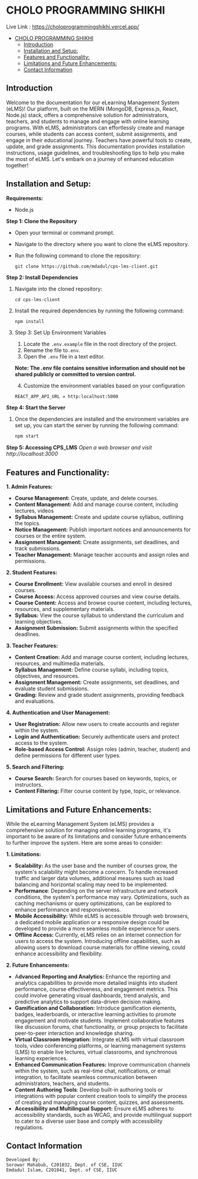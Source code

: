 # CHOLO PROGRAMMING SHIKHI

Live Link : https://choloprogrammingshikhi.vercel.app/

- [CHOLO PROGRAMMING SHIKHI](#cholo-programming-shikhi)
  - [Introduction](#introduction)
  - [Installation and Setup:](#installation-and-setup)
  - [Features and Functionality:](#features-and-functionality)
  - [Limitations and Future Enhancements:](#limitations-and-future-enhancements)
  - [Contact Information](#contact-information)


## Introduction
Welcome to the documentation for our eLearning Management System (eLMS)! Our platform, built on the MERN (MongoDB, Express.js, React, Node.js) stack, offers a comprehensive solution for administrators, teachers, and students to manage and engage with online learning programs. With eLMS, administrators can effortlessly create and manage courses, while students can access content, submit assignments, and engage in their educational journey. Teachers have powerful tools to create, update, and grade assignments. This documentation provides installation instructions, usage guidelines, and troubleshooting tips to help you make the most of eLMS. Let's embark on a journey of enhanced education together!

## Installation and Setup:
**Requirements:** 
- Node.js 

**Step 1: Clone the Repository**
- Open your terminal or command prompt.
- Navigate to the directory where you want to clone the eLMS repository.
- Run the following command to clone the repository:

    ```
    git clone https://github.com/mdadul/cps-lms-client.git
    ```
**Step 2: Install Dependencies**
1. Navigate into the cloned repository:
   ```
   cd cps-lms-client
    ```
2. Install the required dependencies by running the following command:
    ```
    npm install
    ```
3. Step 3: Set Up Environment Variables
    1. Locate the `.env.example` file in the root directory of the project.
    2. Rename the file to`.env`.
    3. Open the `.env` file in a text editor.
   
    **Note: The .env file contains sensitive information and should not be shared publicly or committed to version control.**

   4. Customize the environment variables based on your configuration
   ```bash
   REACT_APP_API_URL = http:localhost:5000
   ```
**Step 4: Start the Server**

1. Once the dependencies are installed and the environment variables are set up, you can start the server by running the following command:
   ```bash
   npm start
   ```
**Step 5: Accessing CPS_LMS**
    *Open a web browser and visit http://localhost:3000*

## Features and Functionality:


**1. Admin Features:**
 - **Course Management:** Create, update, and delete courses.
- **Content Management:** Add and manage course content, including lectures, videos
- **Syllabus Management:** Create and update course syllabus, outlining the topics.
- **Notice Management:** Publish important notices and announcements for courses or the entire system.
- **Assignment Management:** Create assignments, set deadlines, and track submissions.
- **Teacher Management:** Manage teacher accounts and assign roles and permissions.

**2. Student Features:**
- **Course Enrollment:** View available courses and enroll in desired courses.
- **Course Access:** Access approved courses and view course details.
- **Course Content:** Access and browse course content, including lectures, resources, and supplementary materials.
- **Syllabus:** View the course syllabus to understand the curriculum and learning objectives.
- **Assignment Submission:** Submit assignments within the specified deadlines.

**3. Teacher Features:**
- **Content Creation:** Add and manage course content, including lectures, resources, and multimedia materials.
- **Syllabus Management:** Define course syllabi, including topics, objectives, and resources.
- **Assignment Management:** Create assignments, set deadlines, and evaluate student submissions.
- **Grading:** Review and grade student assignments, providing feedback and evaluations.


**4. Authentication and User Management:**
- **User Registration:** Allow new users to create accounts and register within the system.
- **Login and Authentication:** Securely authenticate users and protect access to the system.
- **Role-based Access Control:** Assign roles (admin, teacher, student) and define permissions for different user types.

**5. Search and Filtering:**
- **Course Search:** Search for courses based on keywords, topics, or instructors.
- **Content Filtering:** Filter course content by type, topic, or relevance.


## Limitations and Future Enhancements:

While the eLearning Management System (eLMS) provides a comprehensive solution for managing online learning programs, it's important to be aware of its limitations and consider future enhancements to further improve the system. Here are some areas to consider:

**1. Limitations:**
   - **Scalability:** As the user base and the number of courses grow, the system's scalability might become a concern. To handle increased traffic and larger data volumes, additional measures such as load balancing and horizontal scaling may need to be implemented.
   - **Performance**: Depending on the server infrastructure and network conditions, the system's performance may vary. Optimizations, such as caching mechanisms or query optimizations, can be explored to enhance performance and responsiveness.
   - **Mobile Accessibility:** While eLMS is accessible through web browsers, a dedicated mobile application or a responsive design could be developed to provide a more seamless mobile experience for users.
   - **Offline Access:** Currently, eLMS relies on an internet connection for users to access the system. Introducing offline capabilities, such as allowing users to download course materials for offline viewing, could enhance accessibility and flexibility.

**2. Future Enhancements:**
   - A**dvanced Reporting and Analytics:** Enhance the reporting and analytics capabilities to provide more detailed insights into student performance, course effectiveness, and engagement metrics. This could involve generating visual dashboards, trend analysis, and predictive analytics to support data-driven decision making.
   - **Gamification and Collaboration:** Introduce gamification elements, badges, leaderboards, or interactive learning activities to promote engagement and motivate students. Implement collaborative features like discussion forums, chat functionality, or group projects to facilitate peer-to-peer interaction and knowledge sharing.
   - **Virtual Classroom Integration:** Integrate eLMS with virtual classroom tools, video conferencing platforms, or learning management systems (LMS) to enable live lectures, virtual classrooms, and synchronous learning experiences.
   - **Enhanced Communication Features:** Improve communication channels within the system, such as real-time chat, notifications, or email integration, to facilitate seamless communication between administrators, teachers, and students.
   - **Content Authoring Tools**: Develop built-in authoring tools or integrations with popular content creation tools to simplify the process of creating and managing course content, quizzes, and assessments.
   - **Accessibility and Multilingual Support:** Ensure eLMS adheres to accessibility standards, such as WCAG, and provide multilingual support to cater to a diverse user base and comply with accessibility regulations.

## Contact Information 
```
Developed By:
Sorowar Mahabub, C201032, Dept. of CSE, IIUC 
Emdadul Islam, C201041, Dept. of CSE, IIUC
```